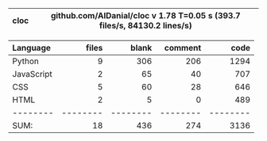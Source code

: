 cloc|github.com/AlDanial/cloc v 1.78  T=0.05 s (393.7 files/s, 84130.2 lines/s)
--- | ---

Language|files|blank|comment|code
:-------|-------:|-------:|-------:|-------:
Python|9|306|206|1294
JavaScript|2|65|40|707
CSS|5|60|28|646
HTML|2|5|0|489
--------|--------|--------|--------|--------
SUM:|18|436|274|3136
